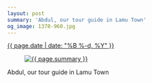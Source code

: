 ```yaml
---
layout: post
summary: 'Abdul, our tour guide in Lamu Town'
og_image: 1378-960.jpg
---
```


<p>
 <time>
  <a href="/1378">
   {{ page.date | date: "%B %-d, %Y" }}
  </a>
 </time>
 <a href="/1378">
  <figure data-taken="5/12/2021">
   <img alt="{{ page.summary }}" sizes="(min-width: 700px) 50vw, calc(100vw - 2rem)" src="{{ site.assets_url }}/1378-480.jpg" srcset="{{ site.assets_url }}/1378-240.jpg 240w, {{ site.assets_url }}/1378-480.jpg 480w, {{ site.assets_url }}/1378-720.jpg 720w, {{ site.assets_url }}/1378-960.jpg 960w"/>
  </figure>
 </a>
 <span>
  Abdul, our tour guide in Lamu Town
 </span>
</p>
